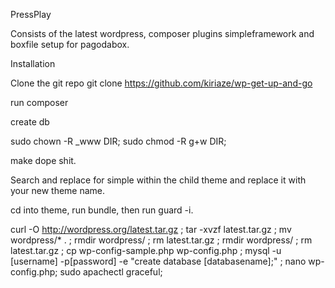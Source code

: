 PressPlay

Consists of
    the latest wordpress,
    composer
        plugins
        simpleframework
    and boxfile setup for pagodabox.

Installation

Clone the git repo
    git clone https://github.com/kiriaze/wp-get-up-and-go

run composer

create db

sudo chown -R _www DIR; sudo chmod -R g+w DIR;

make dope shit.


Search and replace for simple within the child theme and replace it with your new theme name.

cd into theme, run bundle, then run guard -i.



curl -O http://wordpress.org/latest.tar.gz ; tar -xvzf latest.tar.gz ; mv wordpress/* . ; rmdir wordpress/ ; rm latest.tar.gz ; rmdir wordpress/ ; rm latest.tar.gz ; cp wp-config-sample.php wp-config.php ; mysql -u [username] -p[password] -e "create database [databasename];" ; nano wp-config.php; sudo apachectl graceful;